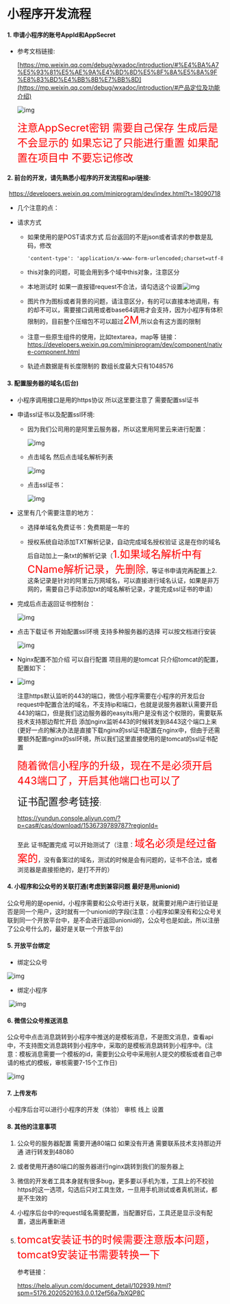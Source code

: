 # 小程序开发流程

#### 1. 申请小程序的账号AppId和AppSecret

- 参考文档链接:

  [https://mp.weixin.qq.com/debug/wxadoc/introduction/#%E4%BA%A7%E5%93%81%E5%AE%9A%E4%BD%8D%E5%8F%8A%E5%8A%9F%E8%83%BD%E4%BB%8B%E7%BB%8D](https://mp.weixin.qq.com/debug/wxadoc/introduction/#产品定位及功能介绍)

  ![img](images/小程序开发流程.assets/wps1.jpg) 

  

  <font color="red" size="5">注意AppSecret密钥 需要自己保存  生成后是不会显示的 如果忘记了只能进行重置 如果配置在项目中 不要忘记修改</font>

#### 2. 前台的开发，请先熟悉小程序的开发流程和api链接:

​		https://developers.weixin.qq.com/miniprogram/dev/index.html?t=18090718

- 几个注意的点：

- 请求方式 

  - 如果使用的是POST请求方式 后台返回的不是json或者请求的参数是乱码，修改

    ```html
    'content-type': 'application/x-www-form-urlencoded;charset=utf-8'
    ```

    

  - this对象的问题，可能会用到多个域中this对象，注意区分

  - 本地测试时 如果一直报错request不合法，请勾选这个设置![img](images/小程序开发流程.assets/wps2.jpg)

  - 图片作为图标或者背景的问题，请注意区分，有的可以直接本地调用，有的却不可以，需要接口调用或者base64调用才会支持，因为小程序有体积限制的，目前整个压缩包不可以超过<font color="red" size="5">2M</font>,所以会有这方面的限制

  - 注意一些原生组件的使用，比如textarea，map等 链接：https://developers.weixin.qq.com/miniprogram/dev/component/native-component.html

  - 轨迹点数据是有长度限制的 数组长度最大只有1048576

 

 

 

 

#### 3. 配置服务器的域名(后台)

- 小程序调用接口是用的https协议 所以这里要注意了  需要配置ssl证书

- 申请ssl证书以及配置ssl环境:

  - 因为我们公司用的是阿里云服务器，所以这里用阿里云来进行配置：

    ![img](images/小程序开发流程.assets/wps5.jpg) 

  - 点击域名 然后点击域名解析列表

    ![img](images/小程序开发流程.assets/wps6.jpg) 

  - 点击ssl证书：

    ![img](images/小程序开发流程.assets/wps7.jpg) 

- 这里有几个需要注意的地方：

  - 选择单域名免费证书：免费期是一年的

  - 授权系统自动添加TXT解析记录，自动完成域名授权验证 这是在你的域名后自动加上一条txt的解析记录（<font color="red" size="5">1.如果域名解析中有CName解析记录，先删除</font>，等证书申请完再配置上2.这条记录是针对的阿里云万网域名，可以直接进行域名认证，如果是非万网的，需要自己手动添加txt的域名解析记录，才能完成ssl证书的申请）

- 完成后点击返回证书控制台：

  ![img](images/小程序开发流程.assets/wps8.jpg) 

- 点击下载证书 开始配置ssl环境 支持多种服务器的选择 可以按文档进行安装

  ![img](images/小程序开发流程.assets/wps9.jpg) 

- Nginx配置不加介绍 可以自行配置  项目用的是tomcat 只介绍tomcat的配置，配置如下：

- ![img](images/小程序开发流程.assets/wps10.jpg)

  注意https默认监听的443的端口，微信小程序需要在小程序的开发后台request中配置合法的域名，不支持ip和端口，也就是说服务器默认需要开启443的端口，但是我们这边服务器的easyits用户是没有这个权限的，需要联系技术支持那边帮忙开启 添加nginx监听443的时候转发到8443这个端口上来(更好一点的解决办法是直接下载nginx的ssl证书配置在nginx中，但由于还需要额外配置nginx的ssl环境，所以我们这里直接使用的是tomcat的ssl证书配置

  <font color="red" size="5">随着微信小程序的升级，现在不是必须开启443端口了，开启其他端口也可以了</font>

  <font face="黑体" size="5">证书配置参考链接</font>:

  https://yundun.console.aliyun.com/?p=cas#/cas/download/1536739789787?regionId=

  至此 证书配置完成 可以开始测试了（注意：<font color="red" size="5">域名必须是经过备案的</font>，没有备案过的域名，测试的时候是会有问题的，证书不合法，或者浏览器是直接拒绝的，是打不开的）

#### 4. 小程序和公众号的关联打通(考虑到兼容问题 最好是用unionid)

公众号用的是openid，小程序需要和公众号进行关联，就需要对用户进行验证是否是同一个用户，这时就有一个unionid的字段(注意：小程序如果没有和公众号关联到同一个开放平台中，是不会进行返回unionid的，公众号也是如此，所以注册了公众号什么的，最好是关联一个开放平台)

#### 5. 开放平台绑定

- 绑定公众号

![img](images/小程序开发流程.assets/wps11.jpg) 

- 绑定小程序

​	![img](images/小程序开发流程.assets/wps12.jpg) 

#### 6. 微信公众号推送消息 

公众号中点击消息跳转到小程序中推送的是模板消息，不是图文消息，查看api中，不支持图文消息跳转到小程序中，采取的是模板消息跳转到小程序中。(注意：模板消息需要一个模板的id，需要到公众号中采用别人提交的模板或者自己申请的格式的模板，审核需要7-15个工作日)

![img](images/小程序开发流程.assets/wps13.jpg) 

 #### 7. 上传发布

​	小程序后台可以进行小程序的开发（体验） 审核 线上 设置

#### 8. 其他的注意事项

1. 公众号的服务器配置  需要开通80端口  如果没有开通  需要联系技术支持那边开通 进行转发到48080

2. 或者使用开通80端口的服务器进行nginx跳转到我们的服务器上
3. 微信的开发者工具本身就有很多bug，更多要以手机为准，工具上的不校验https的这一选项，勾选后只对工具生效，一旦用手机测试或者真机测试，都是不生效的
4. 小程序后台中的request域名需要配置，当配置好后，工具还是显示没有配置，退出再重新进

5. <font color="red" size="5">tomcat安装证书的时候需要注意版本问题，tomcat9安装证书需要转换一下</font>

   参考链接：

   https://help.aliyun.com/document_detail/102939.html?spm=5176.2020520163.0.0.12ef56a7bXQP8C